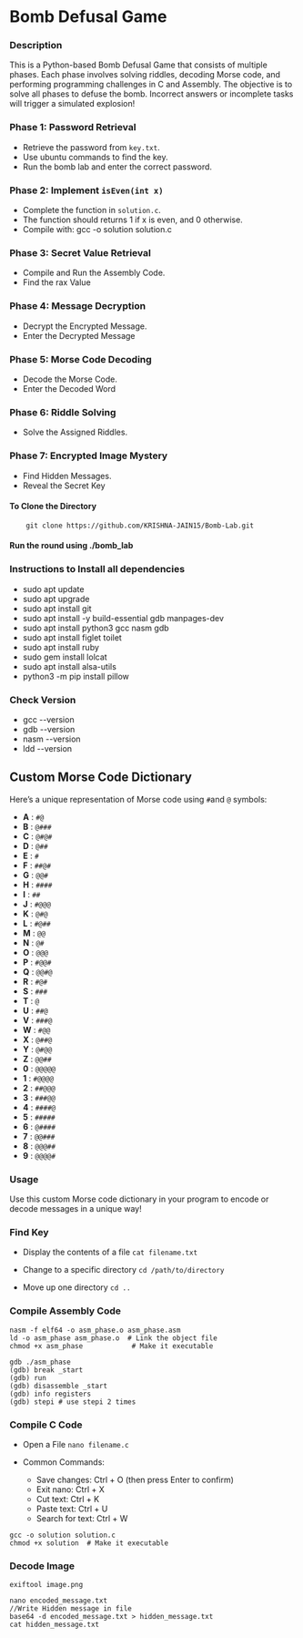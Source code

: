 # Bomb Defusal Game

### Description

This is a Python-based Bomb Defusal Game that consists of multiple phases. 
Each phase involves solving riddles, decoding Morse code, and performing programming challenges in C and Assembly. 
The objective is to solve all phases to defuse the bomb. Incorrect answers or incomplete tasks will trigger a simulated explosion!

### Phase 1: Password Retrieval
- Retrieve the password from `key.txt`.
- Use ubuntu commands to find the key.
- Run the bomb lab and enter the correct password.

### Phase 2: Implement `isEven(int x)`
- Complete the function in `solution.c`.
- The function should returns 1 if x is even, and 0 otherwise.
- Compile with: gcc -o solution solution.c

### Phase 3: Secret Value Retrieval
- Compile and Run the Assembly Code.
- Find the rax Value

### Phase 4: Message Decryption
- Decrypt the Encrypted Message.
- Enter the Decrypted Message

### Phase 5: Morse Code Decoding
- Decode the Morse Code.
- Enter the Decoded Word

### Phase 6: Riddle Solving
- Solve the Assigned Riddles.

### Phase 7: Encrypted Image Mystery
- Find Hidden Messages.
- Reveal the Secret Key

#### To Clone the Directory 
        git clone https://github.com/KRISHNA-JAIN15/Bomb-Lab.git

#### Run the round using ./bomb_lab 


### Instructions to Install all dependencies

- sudo apt update
- sudo apt upgrade
- sudo apt install git
- sudo apt install -y build-essential gdb manpages-dev
- sudo apt install python3 gcc nasm gdb
- sudo apt install figlet toilet
- sudo apt install ruby
- sudo gem install lolcat
- sudo apt install alsa-utils
- python3 -m pip install pillow


### Check Version
- gcc --version
- gdb --version
- nasm --version
- ldd --version

## Custom Morse Code Dictionary

Here’s a unique representation of Morse code using `#`and `@` symbols:

- **A** : `#@`  
- **B** : `@###`  
- **C** : `@#@#`  
- **D** : `@##`  
- **E** : `#`  
- **F** : `##@#`  
- **G** : `@@#`  
- **H** : `####`  
- **I** : `##`  
- **J** : `#@@@`  
- **K** : `@#@`  
- **L** : `#@##`  
- **M** : `@@`  
- **N** : `@#`  
- **O** : `@@@`  
- **P** : `#@@#`  
- **Q** : `@@#@`  
- **R** : `#@#`  
- **S** : `###`  
- **T** : `@`  
- **U** : `##@`  
- **V** : `###@`  
- **W** : `#@@`  
- **X** : `@##@`  
- **Y** : `@#@@`  
- **Z** : `@@##`  
- **0** : `@@@@@`  
- **1** : `#@@@@`  
- **2** : `##@@@`  
- **3** : `###@@`  
- **4** : `####@`  
- **5** : `#####`  
- **6** : `@####`  
- **7** : `@@###`  
- **8** : `@@@##`  
- **9** : `@@@@#`  

### Usage
Use this custom Morse code dictionary in your program to encode or decode messages in a unique way!


### Find Key

- Display the contents of a file
```cat filename.txt```

- Change to a specific directory
    ```cd /path/to/directory```

- Move up one directory
    ```cd ..```

### Compile Assembly Code
```
nasm -f elf64 -o asm_phase.o asm_phase.asm
ld -o asm_phase asm_phase.o  # Link the object file
chmod +x asm_phase            # Make it executable

gdb ./asm_phase
(gdb) break _start
(gdb) run
(gdb) disassemble _start
(gdb) info registers
(gdb) stepi # use stepi 2 times
```



### Compile C Code
- Open a File
   ```nano filename.c```
- Common Commands:

   - Save changes: Ctrl + O (then press Enter to confirm)
   - Exit nano: Ctrl + X
   - Cut text: Ctrl + K
   - Paste text: Ctrl + U
   - Search for text: Ctrl + W

```
gcc -o solution solution.c
chmod +x solution  # Make it executable
```


### Decode Image
```
exiftool image.png

nano encoded_message.txt
//Write Hidden message in file
base64 -d encoded_message.txt > hidden_message.txt
cat hidden_message.txt
```


